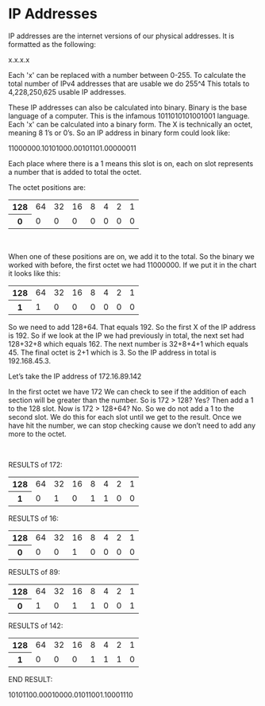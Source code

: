 # IP Addresses
IP addresses are the internet versions of our physical addresses. It is formatted as the following:

x.x.x.x

Each 'x' can be replaced with a number between 0-255.
To calculate the total number of IPv4 addresses that are usable we do 255^4
This totals to 4,228,250,625 usable IP addresses.

These IP addresses can also be calculated into binary. Binary is the base language of a computer. This is the infamous 1011010101001001 language. Each 'x' can be calculated into a binary form. The X is technically an octet, meaning 8 1’s or 0’s. So an IP address in binary form could look like:

11000000.10101000.00101101.00000011

Each place where there is a 1 means this slot is on, each on slot represents a number that is added to total the octet. 

The octet positions are:

<table>
  <tr>
    <th>128</th>
    <td>64</td>
    <td>32</td>
    <td>16</td>
    <td>8</td>
    <td>4</td>
    <td>2</td>
    <td>1</td>
  </tr>
  <tr>
    <th>0</th>
    <td>0</td>
    <td>0</td>
    <td>0</td>
    <td>0</td>
    <td>0</td>
    <td>0</td>
    <td>0</td>
  </tr>
</table>

&nbsp;

When one of these positions are on, we add it to the total.
So the binary we worked with before, the first octet we had 11000000.
If we put it in the chart it looks like this:

<table>
  <tr>
    <th>128</th>
    <td>64</td>
    <td>32</td>
    <td>16</td>
    <td>8</td>
    <td>4</td>
    <td>2</td>
    <td>1</td>
  </tr>
  <tr>
    <th>1</th>
    <td>1</td>
    <td>0</td>
    <td>0</td>
    <td>0</td>
    <td>0</td>
    <td>0</td>
    <td>0</td>
  </tr>
</table>

So we need to add 128+64. That equals 192. So the first X of the IP address is 192.
So if we look at the IP we had previously in total, the next set had 128+32+8 which equals 162.
The next number is 32+8+4+1 which equals 45. The final octet is 2+1 which is 3. So the IP address in total is 192.168.45.3.


Let’s take the IP address of 172.16.89.142


In the first octet we have 172
We can check to see if the addition of each section will be greater than the number.
So is 172 > 128? Yes? Then add a 1 to the 128 slot. Now is 172 > 128+64? No. So we do not add a 1 to the second slot. We do this for each slot until we get to the result. Once we have hit the number, we can stop checking cause we don’t need to add any more to the octet. 

&nbsp;

RESULTS of 172:

<table>
  <tr>
    <th>128</th>
    <td>64</td>
    <td>32</td>
    <td>16</td>
    <td>8</td>
    <td>4</td>
    <td>2</td>
    <td>1</td>
  </tr>
  <tr>
    <th>1</th>
    <td>0</td>
    <td>1</td>
    <td>0</td>
    <td>1</td>
    <td>1</td>
    <td>0</td>
    <td>0</td>
  </tr>
</table>

RESULTS of 16:

<table>
  <tr>
    <th>128</th>
    <td>64</td>
    <td>32</td>
    <td>16</td>
    <td>8</td>
    <td>4</td>
    <td>2</td>
    <td>1</td>
  </tr>
  <tr>
    <th>0</th>
    <td>0</td>
    <td>0</td>
    <td>1</td>
    <td>0</td>
    <td>0</td>
    <td>0</td>
    <td>0</td>
  </tr>
</table>

RESULTS of 89:

<table>
  <tr>
    <th>128</th>
    <td>64</td>
    <td>32</td>
    <td>16</td>
    <td>8</td>
    <td>4</td>
    <td>2</td>
    <td>1</td>
  </tr>
  <tr>
    <th>0</th>
    <td>1</td>
    <td>0</td>
    <td>1</td>
    <td>1</td>
    <td>0</td>
    <td>0</td>
    <td>1</td>
  </tr>
</table>

RESULTS of 142:

<table>
  <tr>
    <th>128</th>
    <td>64</td>
    <td>32</td>
    <td>16</td>
    <td>8</td>
    <td>4</td>
    <td>2</td>
    <td>1</td>
  </tr>
  <tr>
    <th>1</th>
    <td>0</td>
    <td>0</td>
    <td>0</td>
    <td>1</td>
    <td>1</td>
    <td>1</td>
    <td>0</td>
  </tr>
</table>

END RESULT:

10101100.00010000.01011001.10001110
